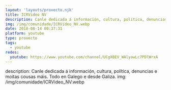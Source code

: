 ```yaml
---
layout: 'layouts/proxecto.njk'
title: ICRVideo NV
description: Canle dedicada á información, cultura, política, denuncias e moitas cousas máis. Todo en Galego e desde Galiza.
img: /img/comunidade/ICRVideo_NV.webp
date: 2010-08-14 00:37:31
platform: youtube
type: proxecto
tags:
  - youtube
redes:
  youtube: https://www.youtube.com/channel/UCgXBEV_WAlyawLc7PDlWrxA
---
```

description: Canle dedicada á información, cultura, política, denuncias e moitas cousas máis. Todo en Galego e desde Galiza.
img: /img/comunidade/ICRVideo_NV.webp
